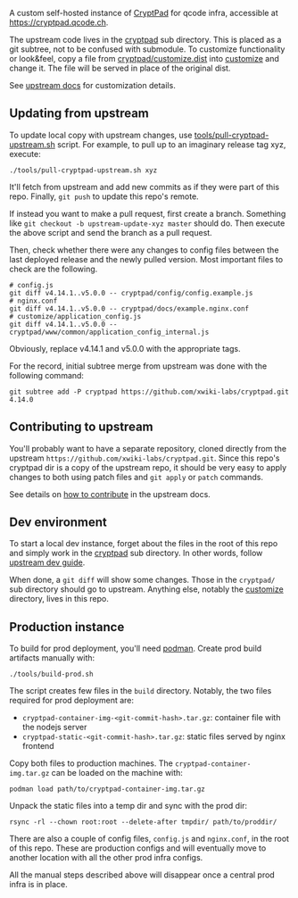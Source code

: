 A custom self-hosted instance of [CryptPad](https://cryptpad.fr/) for qcode
infra, accessible at https://cryptpad.qcode.ch.

The upstream code lives in the [cryptpad](cryptpad/) sub directory. This
is placed as a git subtree, not to be confused with submodule. To customize
functionality or look&feel, copy a file from
[cryptpad/customize.dist](cryptpad/customize.dist/) into
[customize](customize/) and change it. The file will be served in place of
the original dist.

See [upstream docs](https://docs.cryptpad.fr/en/admin_guide/customization.html)
for customization details.

## Updating from upstream

To update local copy with upstream changes, use
[tools/pull-cryptpad-upstream.sh](tools/pull-cryptpad-upstream.sh) script.
For example, to pull up to an imaginary release tag xyz, execute:

    ./tools/pull-cryptpad-upstream.sh xyz

It'll fetch from upstream and add new commits as if they were part of this repo.
Finally, `git push` to update this repo's remote.

If instead you want to make a pull request, first create a branch. Something like
`git checkout -b upstream-update-xyz master` should do. Then execute the above
script and send the branch as a pull request.

Then, check whether there were any changes to config files between the last deployed
release and the newly pulled version. Most important files to check are the following.

    # config.js
    git diff v4.14.1..v5.0.0 -- cryptpad/config/config.example.js
    # nginx.conf
    git diff v4.14.1..v5.0.0 -- cryptpad/docs/example.nginx.conf
    # customize/application_config.js
    git diff v4.14.1..v5.0.0 -- cryptpad/www/common/application_config_internal.js

Obviously, replace v4.14.1 and v5.0.0 with the appropriate tags.

For the record, initial subtree merge from upstream was done with the following
command:

    git subtree add -P cryptpad https://github.com/xwiki-labs/cryptpad.git 4.14.0

## Contributing to upstream

You'll probably want to have a separate repository, cloned directly from the
upstream `https://github.com/xwiki-labs/cryptpad.git`. Since this repo's
cryptpad dir is a copy of the upstream repo, it should be very easy to apply
changes to both using patch files and `git apply` or `patch` commands.

See details on [how to contribute](https://docs.cryptpad.fr/en/how_to_contribute.html)
in the upstream docs.

## Dev environment

To start a local dev instance, forget about the files in the root of this repo
and simply work in the [cryptpad](cryptpad/) sub directory. In other words,
follow [upstream dev guide](https://docs.cryptpad.fr/en/dev_guide/setup.html).

When done, a `git diff` will show some changes. Those in the `cryptpad/` sub
directory should go to upstream. Anything else, notably the [customize](customize/)
directory, lives in this repo.

## Production instance

To build for prod deployment, you'll need [podman](https://podman.io).
Create prod build artifacts manually with:

    ./tools/build-prod.sh

The script creates few files in the `build` directory. Notably, the two files
required for prod deployment are:

- `cryptpad-container-img-<git-commit-hash>.tar.gz`: container file with
the nodejs server
- `cryptpad-static-<git-commit-hash>.tar.gz`: static files served by
nginx frontend

Copy both files to production machines. The `cryptpad-container-img.tar.gz` can
be loaded on the machine with:

    podman load path/to/cryptpad-container-img.tar.gz

Unpack the static files into a temp dir and sync with the prod dir:

    rsync -rl --chown root:root --delete-after tmpdir/ path/to/proddir/

There are also a couple of config files, `config.js` and `nginx.conf`, in the root
of this repo. These are production configs and will eventually move to
another location with all the other prod infra configs.

All the manual steps described above will disappear once a central prod infra
is in place.
